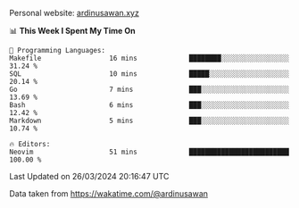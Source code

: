 Personal website: [ardinusawan.xyz](https://ardinusawan.xyz)

<!--START_SECTION:waka-->
📊 **This Week I Spent My Time On** 

```text
💬 Programming Languages: 
Makefile                 16 mins             ████████░░░░░░░░░░░░░░░░░   31.24 % 
SQL                      10 mins             █████░░░░░░░░░░░░░░░░░░░░   20.14 % 
Go                       7 mins              ███░░░░░░░░░░░░░░░░░░░░░░   13.69 % 
Bash                     6 mins              ███░░░░░░░░░░░░░░░░░░░░░░   12.42 % 
Markdown                 5 mins              ███░░░░░░░░░░░░░░░░░░░░░░   10.74 % 

🔥 Editors: 
Neovim                   51 mins             █████████████████████████   100.00 % 
```


 Last Updated on 26/03/2024 20:16:47 UTC
<!--END_SECTION:waka-->
Data taken from https://wakatime.com/@ardinusawan
